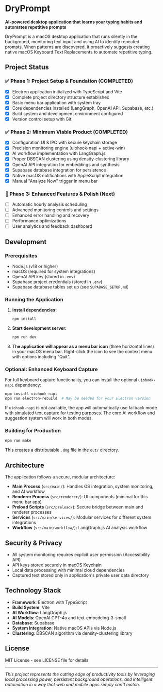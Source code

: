 # DryPrompt

**AI-powered desktop application that learns your typing habits and automates repetitive prompts**

DryPrompt is a macOS desktop application that runs silently in the background, monitoring text input and using AI to identify repeated prompts. When patterns are discovered, it proactively suggests creating native macOS Keyboard Text Replacements to automate repetitive typing.

## Project Status

### ✅ Phase 1: Project Setup & Foundation (COMPLETED)
- [x] Electron application initialized with TypeScript and Vite
- [x] Complete project directory structure established
- [x] Basic menu bar application with system tray
- [x] Core dependencies installed (LangGraph, OpenAI API, Supabase, etc.)
- [x] Build system and development environment configured
- [x] Version control setup with Git

### ✅ Phase 2: Minimum Viable Product (COMPLETED)
- [x] Configuration UI & IPC with secure keychain storage
- [x] Precision monitoring engine (uiohook-napi + active-win)
- [x] AI workflow implementation with LangGraph.js
- [x] Proper DBSCAN clustering using density-clustering library
- [x] OpenAI API integration for embeddings and synthesis
- [x] Supabase database integration for persistence
- [x] Native macOS notifications with AppleScript integration
- [x] Manual "Analyze Now" trigger in menu bar

### 🔄 Phase 3: Enhanced Features & Polish (Next)
- [ ] Automatic hourly analysis scheduling
- [ ] Advanced monitoring controls and settings
- [ ] Enhanced error handling and recovery
- [ ] Performance optimizations
- [ ] User analytics and feedback dashboard

## Development

### Prerequisites
- Node.js (v18 or higher)
- macOS (required for system integrations)
- OpenAI API key (stored in `.env`)
- Supabase project credentials (stored in `.env`)
- Supabase database tables set up (see `SUPABASE_SETUP.md`)

### Running the Application

1. **Install dependencies:**
   ```bash
   npm install
   ```

2. **Start development server:**
   ```bash
   npm run dev
   ```

3. **The application will appear as a menu bar icon** (three horizontal lines) in your macOS menu bar. Right-click the icon to see the context menu with options including "Quit".

### Optional: Enhanced Keyboard Capture

For full keyboard capture functionality, you can install the optional `uiohook-napi` dependency:

```bash
npm install uiohook-napi
npm run electron-rebuild  # May be needed for your Electron version
```

If `uiohook-napi` is not available, the app will automatically use fallback mode with simulated text capture for testing purposes. The core AI workflow and suggestion system will work in both modes.

### Building for Production

```bash
npm run make
```

This creates a distributable `.dmg` file in the `out/` directory.

## Architecture

The application follows a secure, modular architecture:

- **Main Process** (`src/main/`): Handles OS integration, system monitoring, and AI workflow
- **Renderer Process** (`src/renderer/`): UI components (minimal for this menu bar app)
- **Preload Scripts** (`src/preload/`): Secure bridge between main and renderer processes
- **Services** (`src/main/services/`): Modular services for different system integrations
- **Workflow** (`src/main/workflow/`): LangGraph.js AI analysis workflow

## Security & Privacy

- All system monitoring requires explicit user permission (Accessibility API)
- API keys stored securely in macOS Keychain
- Local data processing with minimal cloud dependencies
- Captured text stored only in application's private user data directory

## Technology Stack

- **Framework**: Electron with TypeScript
- **Build System**: Vite
- **AI Workflow**: LangGraph.js
- **AI Models**: OpenAI GPT-4o and text-embedding-3-small
- **Database**: Supabase
- **System Integration**: Native macOS APIs via Node.js
- **Clustering**: DBSCAN algorithm via density-clustering library

## License

MIT License - see LICENSE file for details.

---

*This project represents the cutting edge of productivity tools by leveraging local processing power, persistent background operations, and intelligent automation in a way that web and mobile apps simply can't match.* 